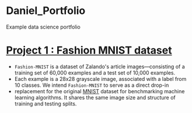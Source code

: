 # Daniel_Portfolio
Example data science portfolio

# [Project 1 :  Fashion MNIST dataset](https://github.com/DanielWeller/-Fashion-MNIST-/blob/master/Fashion_MNIST.ipynb)
* `Fashion-MNIST` is a dataset of Zalando's article images—consisting of a training set of 60,000 examples and a test set of 10,000   examples. 
* Each example is a 28x28 grayscale image, associated with a label from 10 classes. We intend `Fashion-MNIST` to serve as a direct drop-in 
* replacement for the original [MNIST](http://yann.lecun.com/exdb/mnist/) dataset for benchmarking machine learning algorithms. It shares the same image size and structure of  training and testing splits.
